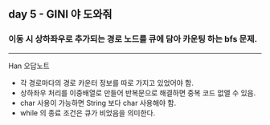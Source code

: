 ## day 5 - GINI 야 도와줘
### 이동 시 상하좌우로 추가되는 경로 노드를 큐에 담아 카운팅 하는 bfs 문제.
---

Han 오답노트
- 각 경로마다의 경로 카운터 정보를 따로 가지고 있었어야 함.
- 상하좌우 처리를 이중배열로 만들어 반복문으로 해결하면 중복 코드 없앨 수 있음.
- char 사용이 가능하면 String 보다 char 사용해야 함.
- while 의 종료 조건은 큐가 비었음을 의미한다. 

